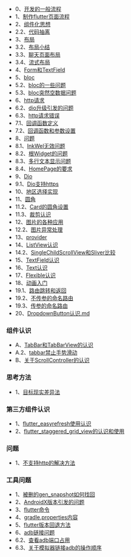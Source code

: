 * 0、[开发的一般流程](开发一般流程.md)
* 1、[制作flutter页面流程](makepage.md)
* 2、[组件化思想](组件化.md)
* 2.2、[代码抽离](代码抽离.md)
* 3、[布局](布局.md)
* 3.2、[布局小结](布局小结.md)
* 3.3、[聊天页面布局](/chatpage)
* 3.4、[流式布局](流式布局.md)
* 4、[Form和TextField](form.md)
* 5、[bloc](bloc.md)
* 5.2、[bloc的一些问题](bloc的一些问题.md)
* 5.3、[bloc突然空数据问题](bloc空数据问题.md)
* 6、[http请求](http.md)
* 6.2、[dio升级引发的问题](dio升级引发的问题.md)
* 6.3、[http请求错误](http请求错误.md)
* 7.1、[回调函数定义](函数回调定义.md)
* 7.2、[回调函数和参数设置](回调函数和参数.md)
* 8、[问题](#)
* 8.1、[InkWel无效问题](InkWell.md)
* 8.2、[根Widget的问题](根Widget问题.md)
* 8.3、[多行文本显示问题](文本宽度限制问题.md)
* 8.4、[HomePage的要求](HomePage的要求.md)
* 9、[Dio](#)
* 9.1、[Dio支持https](dio支持https证书.md)
* 10、[地区选择实现](/area)
* 11、[圆角](rounded_corners.md)
* 11.2、[Card的圆角设置](Card的圆角设置.md)
* 11.3、[裁剪认识](裁剪认识.md)
* 12、[图片的各种应用](图片的各种应用.md)
* 12.2、[图片异常处理](图片异常处理.md)
* 13、[provider](provider.md)
* 14、[ListView认识](ListView认识.md)
* 14.2、[SingleChildScrollView和Sliver比较](SingleChildScrollView和Sliver比较.md)
* 15、[TextField认识](TextField认识.md)
* 16、[Text认识](Text认识.md)
* 17、[Flexible认识](/Flexible)
* 18、[动画入门](动画.md)
* 19.1、[路由跳转和返回](路由跳转和返回.md)
* 19.2、[不传参的命名路由](不传参的命名路由.md)
* 19.3、[传参的命名路由](传参的命名路由.md)
* 20、[DropdownButton认识.md](DropdownButton认识.md)
### 组件认识
* A、[TabBar和TabBarView的认识](tabbar.md)
* A.2、[tabbar禁止手势滑动](tabbar禁止滑动.md)
* B、[关于ScrollController的认识](关于ScrollController的认识.md)

### 思考方法
* 1、[目标现实差异法](目标现实差异法.md)

### 第三方组件认识
* 1、[flutter_easyrefresh使用认识](easyrefresh.md)
* 2、[flutter_staggered_grid_view的认识和使用](flutterstaggeredgridview.md)

### 问题
* 1、[不支持http的解决方法](app内更新问题.md)

### 工具问题
* 1、[被删的gen_snapshot如何找回](被删的gen_snapshot如何找回.md)
* 2、[AndroidX版本引发的问题](AndroidX版本引起的问题.md)
* 3、[flutter命令](flutter命令.md)
* 4、[gradle.properties内容](关于gradle.md)
* 5、[flutter版本回退方法](flutter版本回退方法.md)
* 6、[adb链接问题](adb链接问题.md)
* 6.2、[查看adb端口占用](查看adb端口占用.md)
* 6.3、[关于模拟器链接adb的操作顺序](关于模拟器链接adb.md)
